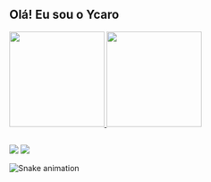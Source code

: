 ## Olá! Eu sou o Ycaro

<div>
    <a href="https://github.com/ycborg">
        <img height="170em" src="https://github-readme-stats.vercel.app/api?username=ycborg&count_private=true&include_all_commits=true&show_icons=true&theme=radical&hide_border=false&show_owner=true"/>
        <img height="170em" src="https://github-readme-stats.vercel.app/api/top-langs/?username=ycborg&theme=radical&hide_border=false&&layout=compact"/>
    </a>
</div>

##

<div>
    <a href="https://www.instagram.com/ycaro.gb/" target="_blank"><img src="https://img.shields.io/badge/-Instagram-%23E4405F?style=for-the-badge&logo=instagram&logoColor=white" target="_blank"></a> 
    <a href="mailto:ycarogborges@gmail.com"><img src="https://img.shields.io/badge/-Gmail-%23333?style=for-the-badge&logo=gmail&logoColor=white" target="_blank"></a>
</div>

![Snake animation](https://github.com/ycborg/ycborg/blob/output/github-contribution-grid-snake.svg)
